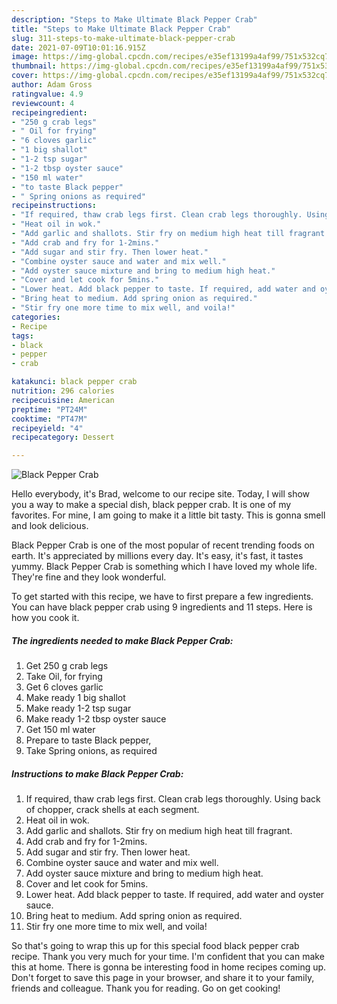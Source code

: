 ```yaml
---
description: "Steps to Make Ultimate Black Pepper Crab"
title: "Steps to Make Ultimate Black Pepper Crab"
slug: 311-steps-to-make-ultimate-black-pepper-crab
date: 2021-07-09T10:01:16.915Z
image: https://img-global.cpcdn.com/recipes/e35ef13199a4af99/751x532cq70/black-pepper-crab-recipe-main-photo.jpg
thumbnail: https://img-global.cpcdn.com/recipes/e35ef13199a4af99/751x532cq70/black-pepper-crab-recipe-main-photo.jpg
cover: https://img-global.cpcdn.com/recipes/e35ef13199a4af99/751x532cq70/black-pepper-crab-recipe-main-photo.jpg
author: Adam Gross
ratingvalue: 4.9
reviewcount: 4
recipeingredient:
- "250 g crab legs"
- " Oil for frying"
- "6 cloves garlic"
- "1 big shallot"
- "1-2 tsp sugar"
- "1-2 tbsp oyster sauce"
- "150 ml water"
- "to taste Black pepper"
- " Spring onions as required"
recipeinstructions:
- "If required, thaw crab legs first. Clean crab legs thoroughly. Using back of chopper, crack shells at each segment."
- "Heat oil in wok."
- "Add garlic and shallots. Stir fry on medium high heat till fragrant."
- "Add crab and fry for 1-2mins."
- "Add sugar and stir fry. Then lower heat."
- "Combine oyster sauce and water and mix well."
- "Add oyster sauce mixture and bring to medium high heat."
- "Cover and let cook for 5mins."
- "Lower heat. Add black pepper to taste. If required, add water and oyster sauce."
- "Bring heat to medium. Add spring onion as required."
- "Stir fry one more time to mix well, and voila!"
categories:
- Recipe
tags:
- black
- pepper
- crab

katakunci: black pepper crab 
nutrition: 296 calories
recipecuisine: American
preptime: "PT24M"
cooktime: "PT47M"
recipeyield: "4"
recipecategory: Dessert

---
```



![Black Pepper Crab](https://img-global.cpcdn.com/recipes/e35ef13199a4af99/751x532cq70/black-pepper-crab-recipe-main-photo.jpg)

Hello everybody, it's Brad, welcome to our recipe site. Today, I will show you a way to make a special dish, black pepper crab. It is one of my favorites. For mine, I am going to make it a little bit tasty. This is gonna smell and look delicious.

Black Pepper Crab is one of the most popular of recent trending foods on earth. It's appreciated by millions every day. It's easy, it's fast, it tastes yummy. Black Pepper Crab is something which I have loved my whole life. They're fine and they look wonderful.




To get started with this recipe, we have to first prepare a few ingredients. You can have black pepper crab using 9 ingredients and 11 steps. Here is how you cook it.

<!--inarticleads1-->

##### The ingredients needed to make Black Pepper Crab:

1. Get 250 g crab legs
1. Take  Oil, for frying
1. Get 6 cloves garlic
1. Make ready 1 big shallot
1. Make ready 1-2 tsp sugar
1. Make ready 1-2 tbsp oyster sauce
1. Get 150 ml water
1. Prepare to taste Black pepper,
1. Take  Spring onions, as required




<!--inarticleads2-->

##### Instructions to make Black Pepper Crab:

1. If required, thaw crab legs first. Clean crab legs thoroughly. Using back of chopper, crack shells at each segment.
1. Heat oil in wok.
1. Add garlic and shallots. Stir fry on medium high heat till fragrant.
1. Add crab and fry for 1-2mins.
1. Add sugar and stir fry. Then lower heat.
1. Combine oyster sauce and water and mix well.
1. Add oyster sauce mixture and bring to medium high heat.
1. Cover and let cook for 5mins.
1. Lower heat. Add black pepper to taste. If required, add water and oyster sauce.
1. Bring heat to medium. Add spring onion as required.
1. Stir fry one more time to mix well, and voila!




So that's going to wrap this up for this special food black pepper crab recipe. Thank you very much for your time. I'm confident that you can make this at home. There is gonna be interesting food in home recipes coming up. Don't forget to save this page in your browser, and share it to your family, friends and colleague. Thank you for reading. Go on get cooking!
